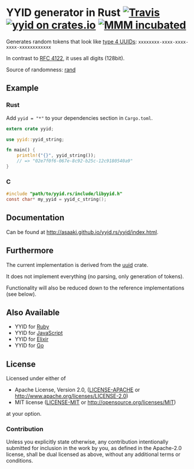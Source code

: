 # YYID generator in Rust [![Travis](https://img.shields.io/travis/asaaki/yyid.rs.svg?style=flat-square)](https://travis-ci.org/asaaki/yyid.rs) [![yyid on crates.io](https://img.shields.io/crates/v/yyid.svg?style=flat-square)](https://crates.io/crates/yyid) [![MMM incubated](https://img.shields.io/badge/MMM-incubated-blue.svg?style=flat-square)](http://moremicromodules.org/)

Generates random tokens that look like [type 4 UUIDs](https://en.wikipedia.org/wiki/Universally_unique_identifier#Version_4_.28random.29): `xxxxxxxx-xxxx-xxxx-xxxx-xxxxxxxxxxxx`

In contrast to [RFC 4122](https://tools.ietf.org/rfc/rfc4122.txt), it uses all digits (128bit).

Source of randomness: [rand](https://doc.rust-lang.org/rand/rand/index.html)

## Example

### Rust

Add `yyid = "*"` to your dependencies section in `Cargo.toml`.

```rust
extern crate yyid;

use yyid::yyid_string;

fn main() {
    println!("{}", yyid_string());
    // => "02e7f0f6-067e-8c92-b25c-12c9180540a9"
}
```

### C

```c
#include "path/to/yyid.rs/include/libyyid.h"
const char* my_yyid = yyid_c_string();
```

## Documentation

Can be found at <http://asaaki.github.io/yyid.rs/yyid/index.html>.

## Furthermore

The current implementation is derived from the [uuid](http://doc.rust-lang.org/uuid/uuid/index.html) crate.

It does not implement everything (no parsing, only generation of tokens).

Functionality will also be reduced down to the reference implementations (see below).

## Also Available

- YYID for [Ruby](https://github.com/janlelis/yyid.rb)
- YYID for [JavaScript](https://github.com/janlelis/yyid.js)
- YYID for [Elixir](https://github.com/janlelis/yyid.ex)
- YYID for [Go](https://github.com/janlelis/yyid.go)

## License

Licensed under either of

 * Apache License, Version 2.0, ([LICENSE-APACHE](LICENSE-APACHE) or http://www.apache.org/licenses/LICENSE-2.0)
 * MIT license ([LICENSE-MIT](LICENSE-MIT) or http://opensource.org/licenses/MIT)

at your option.

### Contribution

Unless you explicitly state otherwise, any contribution intentionally
submitted for inclusion in the work by you, as defined in the Apache-2.0
license, shall be dual licensed as above, without any additional terms or
conditions.
